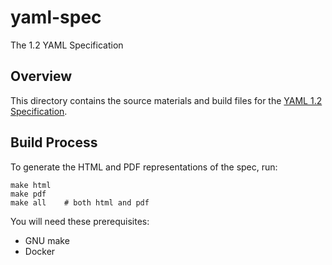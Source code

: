 yaml-spec
=========

The 1.2 YAML Specification

## Overview

This directory contains the source materials and build files for the [YAML
1.2 Specification](http://www.yaml.org/spec/1.2/spec.html).

## Build Process

To generate the HTML and PDF representations of the spec, run:
```
make html
make pdf
make all    # both html and pdf
```

You will need these prerequisites:

* GNU make
* Docker
